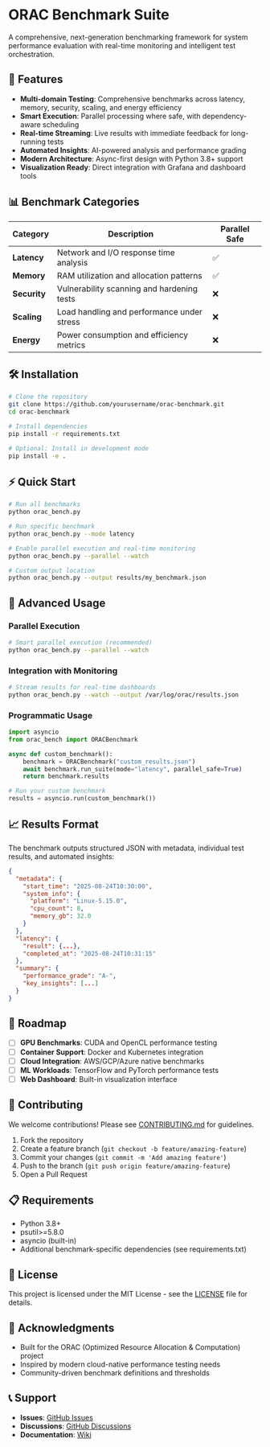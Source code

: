 # ORAC Benchmark Suite

A comprehensive, next-generation benchmarking framework for system performance evaluation with real-time monitoring and intelligent test orchestration.

## 🚀 Features

- **Multi-domain Testing**: Comprehensive benchmarks across latency, memory, security, scaling, and energy efficiency
- **Smart Execution**: Parallel processing where safe, with dependency-aware scheduling  
- **Real-time Streaming**: Live results with immediate feedback for long-running tests
- **Automated Insights**: AI-powered analysis and performance grading
- **Modern Architecture**: Async-first design with Python 3.8+ support
- **Visualization Ready**: Direct integration with Grafana and dashboard tools

## 📊 Benchmark Categories

| Category | Description | Parallel Safe |
|----------|-------------|---------------|
| **Latency** | Network and I/O response time analysis | ✅ |
| **Memory** | RAM utilization and allocation patterns | ✅ |
| **Security** | Vulnerability scanning and hardening tests | ❌ |
| **Scaling** | Load handling and performance under stress | ❌ |
| **Energy** | Power consumption and efficiency metrics | ❌ |

## 🛠️ Installation

```bash
# Clone the repository
git clone https://github.com/yourusername/orac-benchmark.git
cd orac-benchmark

# Install dependencies
pip install -r requirements.txt

# Optional: Install in development mode
pip install -e .
```

## ⚡ Quick Start

```bash
# Run all benchmarks
python orac_bench.py

# Run specific benchmark
python orac_bench.py --mode latency

# Enable parallel execution and real-time monitoring
python orac_bench.py --parallel --watch

# Custom output location
python orac_bench.py --output results/my_benchmark.json
```

## 🔧 Advanced Usage

### Parallel Execution
```bash
# Smart parallel execution (recommended)
python orac_bench.py --parallel --watch
```

### Integration with Monitoring
```bash
# Stream results for real-time dashboards
python orac_bench.py --watch --output /var/log/orac/results.json
```

### Programmatic Usage
```python
import asyncio
from orac_bench import ORACBenchmark

async def custom_benchmark():
    benchmark = ORACBenchmark("custom_results.json")
    await benchmark.run_suite(mode="latency", parallel_safe=True)
    return benchmark.results

# Run your custom benchmark
results = asyncio.run(custom_benchmark())
```

## 📈 Results Format

The benchmark outputs structured JSON with metadata, individual test results, and automated insights:

```json
{
  "metadata": {
    "start_time": "2025-08-24T10:30:00",
    "system_info": {
      "platform": "Linux-5.15.0",
      "cpu_count": 8,
      "memory_gb": 32.0
    }
  },
  "latency": {
    "result": {...},
    "completed_at": "2025-08-24T10:31:15"
  },
  "summary": {
    "performance_grade": "A-",
    "key_insights": [...]
  }
}
```

## 🎯 Roadmap

- [ ] **GPU Benchmarks**: CUDA and OpenCL performance testing
- [ ] **Container Support**: Docker and Kubernetes integration
- [ ] **Cloud Integration**: AWS/GCP/Azure native benchmarks
- [ ] **ML Workloads**: TensorFlow and PyTorch performance tests
- [ ] **Web Dashboard**: Built-in visualization interface

## 🤝 Contributing

We welcome contributions! Please see [CONTRIBUTING.md](CONTRIBUTING.md) for guidelines.

1. Fork the repository
2. Create a feature branch (`git checkout -b feature/amazing-feature`)
3. Commit your changes (`git commit -m 'Add amazing feature'`)
4. Push to the branch (`git push origin feature/amazing-feature`)
5. Open a Pull Request

## 📋 Requirements

- Python 3.8+
- psutil>=5.8.0
- asyncio (built-in)
- Additional benchmark-specific dependencies (see requirements.txt)

## 📄 License

This project is licensed under the MIT License - see the [LICENSE](LICENSE) file for details.

## 🙏 Acknowledgments

- Built for the ORAC (Optimized Resource Allocation & Computation) project
- Inspired by modern cloud-native performance testing needs
- Community-driven benchmark definitions and thresholds

## 📞 Support

- **Issues**: [GitHub Issues](https://github.com/yourusername/orac-benchmark/issues)
- **Discussions**: [GitHub Discussions](https://github.com/yourusername/orac-benchmark/discussions)
- **Documentation**: [Wiki](https://github.com/yourusername/orac-benchmark/wiki)
